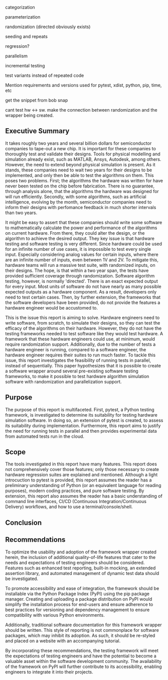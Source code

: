 
categorization

parameterization

randomization (directed obviously exists)

seeding and repeats

regression?

parallelism

incremental testing

test variants instead of repeated code

Mention requirements and versions used for pytest, xdist, python, pip, time, etc

get the snippet from bob snap

cant test hw <-> sw. make the connection between randomization and the wrapper being created.


## Executive Summary

It takes roughly two years and several billion dollars for semiconductor companies to tape-out a new chip. It is important for these companies to thoroughly test and validate their designs. Tools for physical modelling and simulation already exist, such as MATLAB, Ansys, Autodesk, among others. However, the need to extend beyond physical simulation is present. As it stands, these companies need to wait two years for their designs to be implemented, and only then be able to test the algorithms on them. This poses two problems. First; the algorithms the hardware was written for have never been tested on the chip before fabrication. There is no guarantee, through analysis alone, that the algorithms the hardware was designed for will run efficiently. Secondly, with some algorithms, such as artificial intelligence, evolving by the month, semiconductor companies need to inform their designs with perfomance feedback in much shorter intervals than two years. 

It might be easy to assert that these companies should write some software to mathematically calculate the power and performance of the algorithms on current hardware. From there, they could alter the design, or the algorithm to achieve the desired output. They key issue is that hardware testing and software testing is very different. Since hardware could be used for an infinite number of use cases, it is impossible to test every single input. Especially considering analog values for certain inputs, where there are an infinite number of inputs, even between 1V and 2V. To mitigate this, hardware teams will run a massive test suite, with randomized inputs, on their designs. The hope, is that within a two year span, the tests have provided sufficient coverage through randomization. Software algorithm testing, however, is normally 'directed'. There is an exact expected output for every input. Most units of software do not have nearly as many possible expected outputs as a hardware component. As a result, developers only need to test certain cases. Then, by further extension, the frameworks that the software developers have been provided, do not provide the features a hardware engineer would be accustomed to. 

This is the issue this report is aiming to solve. Hardware engineers need to write software, from scratch, to simulate their designs, so they can test the efficacy of the algorithms on their hardware. However, they do not have the testing frameworks needed to test software like they would test hardware. A framework that these hardware engineers could use, at minimum, would require randomization support. Additionally, due to the number of tests a hardware engineer is running, compared to a software engineer, the hardware engineer requires their suites to run much faster. To tackle this issue, this report investigates the feasibility of running tests in parallel, instead of sequentially. This paper hypothesizes that it is possible to create a software wrapper around several pre-existing software testing frameworks, to make it possible to test hardware algorithm simulation software with randomization and parallelization support.

## Purpose

The purpose of this report is multifaceted. First, pytest, a Python testing framework, is investigated to determine its suitability for testing hardware simulation software. In doing so, an extension of pytest is created, to assess its suitability during implementation. Furthermore, this report aims to justify the need for running tests in parallel and then provides experimental data from automated tests run in the cloud.

## Scope

The tools investigated in this report have many features. This report does not comprehensively cover those features; only those necessary to create hardware regression suites are explained and mentioned. Although a light introcuction to pytest is provided, this report assumes the reader has a preliminary understanding of Python (or an equivalent language for reading purposes), modern coding practices, and pure software testing. By extension, this report also assumes the reader has a basic understanding of command line interfaces, CI/CD (Continuous Integration/Continuous Delivery) workflows, and how to use a terminal/console/shell.

## Conclusion

## Recommendations

To optimize the usability and adoption of the framework wrapper created herein, the inclusion of additional quality-of-life features that cater to the needs and expectations of testing engineers should be considered. Features such as enhanced test reporting, built-in mocking, an extended assertion library, and automated management of dynamic test data should be investigated.

To promote accessibility and ease of integration, the framework should be installable via the Python Package Index (PyPI) using the pip package manager. Creating and uploading a package distribution on PyPI would simplify the installation process for end-users and ensure adherence to best practices for versioning and dependency management to ensure compatibility with various Python environments.

Additionally, traditional software documentation for this framework wrapper should be written. This style of reporting is not commonplace for software packages, which may inhibit its adoption. As such, it should be re-styled and placed on a website with an accompanying tutorial.

By incorporating these recommendations, the testing framework will meet the expectations of testing engineers and have the potential to become a valuable asset within the software development community. The availability of the framework on PyPI will further contribute to its accessibility, enabling engineers to integrate it into their projects.
